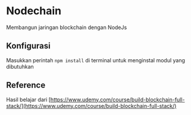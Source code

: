 # Nodechain

Membangun jaringan blockchain dengan NodeJs

## Konfigurasi

Masukkan perintah `npm install` di terminal untuk menginstal modul yang dibutuhkan

## Reference

Hasil belajar dari [https://www.udemy.com/course/build-blockchain-full-stack/](https://www.udemy.com/course/build-blockchain-full-stack/)